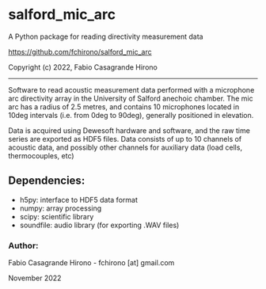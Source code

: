 # salford_mic_arc
A Python package for reading directivity measurement data

https://github.com/fchirono/salford_mic_arc

Copyright (c) 2022, Fabio Casagrande Hirono

***
Software to read acoustic measurement data performed with a microphone arc
directivity array in the University of Salford anechoic chamber. The mic arc
has a radius of 2.5 metres, and contains 10 microphones located in 10deg
intervals (i.e. from 0deg to 90deg), generally positioned in elevation.

Data is acquired using Dewesoft hardware and software, and the raw time series
are exported as HDF5 files. Data consists of up to 10 channels of acoustic
data, and possibly other channels for auxiliary data (load cells,
thermocouples, etc)


## Dependencies:
* h5py: interface to HDF5 data format
* numpy: array processing
* scipy: scientific library
* soundfile: audio library (for exporting .WAV files)

### Author:
Fabio Casagrande Hirono - fchirono [at] gmail.com

November 2022
